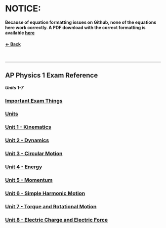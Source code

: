 # __NOTICE:__
__Because of equation formatting issues on Github, none of the equations here work correctly. A PDF download with the correct formatting is available [here](Exports/Physics-release.pdf)__
#### [&larr; Back](../README.md)

<br>

---

## AP Physics 1 Exam Reference
##### Units 1-7
### [Important Exam Things](IET.md)
### [Units](Units.md)
### [Unit 1 - Kinematics](Kinetmatics.md)
### [Unit 2 - Dynamics](Dynamics.md)
### [Unit 3 - Circular Motion](Circular%20Motion.md)
### [Unit 4 - Energy](Energy.md)
### [Unit 5 - Momentum](Momentum.md)
### [Unit 6 - Simple Harmonic Motion](SHM.md)
### [Unit 7 - Torque and Rotational Motion](Torque.md)
### [Unit 8 - Electric Charge and Electric Force](ECEF.md)